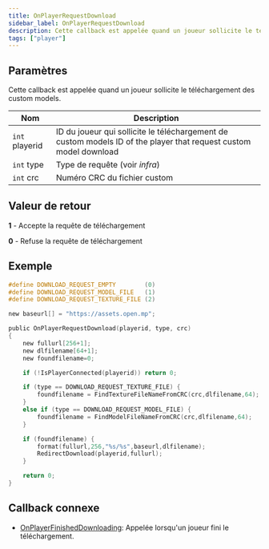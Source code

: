 ```yaml
---
title: OnPlayerRequestDownload
sidebar_label: OnPlayerRequestDownload
description: Cette callback est appelée quand un joueur sollicite le téléchargement des custom models.
tags: ["player"]
---
```


<VersionWarn name='callback' version='SA-MP 0.3.DL R1' />

## Paramètres

Cette callback est appelée quand un joueur sollicite le téléchargement des custom models.

| Nom            | Description                                                                                                       |
| -------------- | ----------------------------------------------------------------------------------------------------------------- |
| `int` playerid | ID du joueur qui sollicite le téléchargement de custom models ID of the player that request custom model download |
| `int` type     | Type de requête (voir _infra_)                                                                                    |
| `int` crc      | Numéro CRC du fichier custom                                                                                      |

## Valeur de retour

**1** - Accepte la requête de téléchargement

**0** - Refuse la requête de téléchargement

## Exemple

```c
#define DOWNLOAD_REQUEST_EMPTY        (0)
#define DOWNLOAD_REQUEST_MODEL_FILE   (1)
#define DOWNLOAD_REQUEST_TEXTURE_FILE (2)

new baseurl[] = "https://assets.open.mp";

public OnPlayerRequestDownload(playerid, type, crc)
{
    new fullurl[256+1];
    new dlfilename[64+1];
    new foundfilename=0;

    if (!IsPlayerConnected(playerid)) return 0;

    if (type == DOWNLOAD_REQUEST_TEXTURE_FILE) {
        foundfilename = FindTextureFileNameFromCRC(crc,dlfilename,64);
    }
    else if (type == DOWNLOAD_REQUEST_MODEL_FILE) {
        foundfilename = FindModelFileNameFromCRC(crc,dlfilename,64);
    }

    if (foundfilename) {
        format(fullurl,256,"%s/%s",baseurl,dlfilename);
        RedirectDownload(playerid,fullurl);
    }

    return 0;
}
```

## Callback connexe

- [OnPlayerFinishedDownloading](OnPlayerFinishedDownloading): Appelée lorsqu'un joueur fini le téléchargement.
